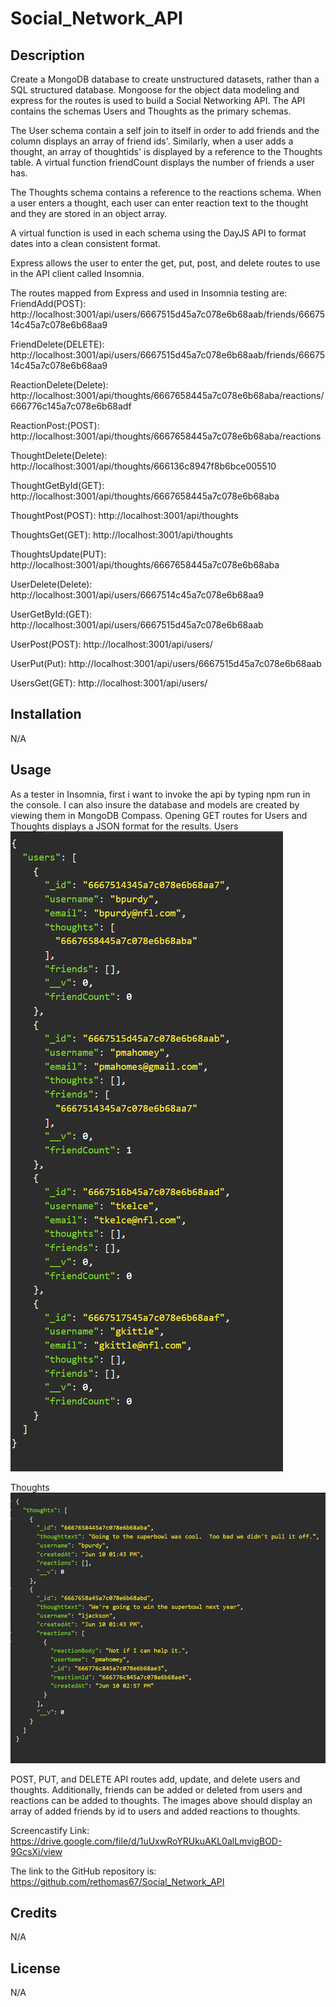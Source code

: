 # Social_Network_API

## Description

Create a MongoDB database to create unstructured datasets, rather than a SQL structured database. Mongoose for the object data modeling and express for the routes is used to build a Social Networking API. The API contains the schemas Users and Thoughts as the primary schemas.

The User schema contain a self join to itself in order to add friends and the column displays an array of friend ids'. Similarly, when a user adds a thought, an array of thoughtids' is displayed by a reference to the Thoughts table. A virtual function friendCount displays the number of friends a user has.

The Thoughts schema contains a reference to the reactions schema. When a user enters a thought, each user can enter reaction text to the thought and they are stored in an object array.

A virtual function is used in each schema using the DayJS API to format dates into a clean consistent format.

Express allows the user to enter the get, put, post, and delete routes to use in the API client called Insomnia.

The routes mapped from Express and used in Insomnia testing are:
FriendAdd(POST):
http://localhost:3001/api/users/6667515d45a7c078e6b68aab/friends/6667514c45a7c078e6b68aa9

FriendDelete(DELETE):
http://localhost:3001/api/users/6667515d45a7c078e6b68aab/friends/6667514c45a7c078e6b68aa9

ReactionDelete(Delete):
http://localhost:3001/api/thoughts/6667658445a7c078e6b68aba/reactions/666776c145a7c078e6b68adf

ReactionPost:(POST):
http://localhost:3001/api/thoughts/6667658445a7c078e6b68aba/reactions

ThoughtDelete(Delete):
http://localhost:3001/api/thoughts/666136c8947f8b6bce005510

ThoughtGetById(GET):
http://localhost:3001/api/thoughts/6667658445a7c078e6b68aba

ThoughtPost(POST):
http://localhost:3001/api/thoughts

ThoughtsGet(GET):
http://localhost:3001/api/thoughts

ThoughtsUpdate(PUT):
http://localhost:3001/api/thoughts/6667658445a7c078e6b68aba

UserDelete(Delete):
http://localhost:3001/api/users/6667514c45a7c078e6b68aa9

UserGetById:(GET):
http://localhost:3001/api/users/6667515d45a7c078e6b68aab

UserPost(POST):
http://localhost:3001/api/users/

UserPut(Put):
http://localhost:3001/api/users/6667515d45a7c078e6b68aab

UsersGet(GET):
http://localhost:3001/api/users/

## Installation

N/A

## Usage

As a tester in Insomnia, first i want to invoke the api by typing npm run in the console. I can also insure the database and models are created by viewing them in MongoDB Compass. Opening GET routes for Users and Thoughts displays a JSON format for the results.
Users
![alt text](image-1.png)

Thoughts
![alt text](image-2.png)

POST, PUT, and DELETE API routes add, update, and delete users and thoughts.
Additionally, friends can be added or deleted from users and reactions can be added to thoughts. The images above should display an array of added friends by id to users and added reactions to thoughts.

Screencastify Link:
https://drive.google.com/file/d/1uUxwRoYRUkuAKL0alLmvigBOD-9GcsXj/view

The link to the GitHub repository is:
https://github.com/rethomas67/Social_Network_API

## Credits

N/A

## License

N/A
